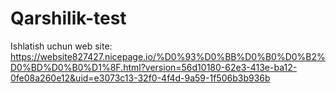 # Qarshilik-test
Ishlatish uchun web site: https://website827427.nicepage.io/%D0%93%D0%BB%D0%B0%D0%B2%D0%BD%D0%B0%D1%8F.html?version=56d10180-62e3-413e-ba12-0fe08a260e12&uid=e3073c13-32f0-4f4d-9a59-1f506b3b936b
